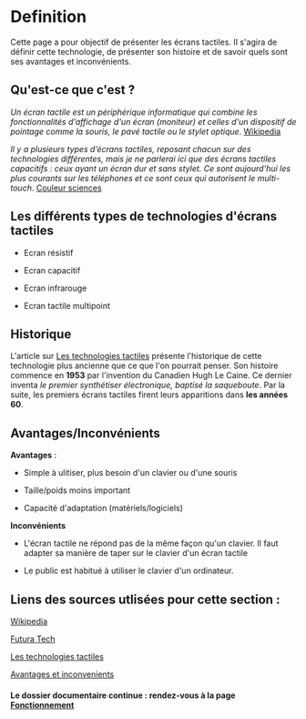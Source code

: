 # Definition 

Cette page a pour objectif de présenter les écrans tactiles. Il s'agira de définir cette technologie, de présenter son histoire et de savoir quels sont ses avantages et inconvénients.

## Qu'est-ce que c'est ?
>
*Un écran tactile est un périphérique informatique qui combine les fonctionnalités d'affichage d'un écran (moniteur) et celles d'un dispositif de pointage comme la souris, le pavé tactile ou le stylet optique*. [Wikipedia](https://fr.wikipedia.org/wiki/Écran_tactile)
>

>
*Il y a plusieurs types d’écrans tactiles, reposant chacun sur des technologies différentes, mais je ne parlerai ici que des écrans tactiles capacitifs : ceux ayant un écran dur et sans stylet. Ce sont aujourd’hui les plus courants sur les téléphones et ce sont ceux qui autorisent le multi-touch*. [Couleur sciences](https://couleur-science.eu/?d=4e0bec--comment-fonctionne-un-ecran-tactile)
>
 
## Les différents types de technologies d'écrans tactiles

- Ecran résistif

- Ecran capacitif

- Ecran infrarouge

- Ecran tactile multipoint

## Historique 

L'article sur [Les technologies tactiles](http://www-igm.univ-mlv.fr/~dr/XPOSE2008/Les%20technologies%20tactiles/histo_origine.html) présente l'historique de cette technologie plus ancienne que ce que l'on pourrait penser. Son histoire commence en **1953** par l'invention du Canadien Hugh Le Caine. Ce dernier inventa *le premier synthétiser électronique, baptisé la saqueboute*. Par la suite, les premiers écrans tactiles firent leurs apparitions dans **les années 60**.

## Avantages/Inconvénients

**Avantages** :

- Simple à ulitiser, plus besoin d'un clavier ou d'une souris

- Taille/poids moins important

- Capacité d'adaptation (matériels/logiciels)


**Inconvénients**

- L'écran tactile ne répond pas de la même façon qu'un clavier. Il faut adapter sa manière de taper sur le clavier d'un écran tactile

- Le public est habitué à utiliser le clavier d'un ordinateur.


## Liens des sources utlisées pour cette section :


[Wikipedia](https://fr.wikipedia.org/wiki/Écran_tactile)

[Futura Tech](https://www.futura-sciences.com/tech/definitions/technologie-ecran-tactile-539/) 

[Les technologies tactiles](http://www-igm.univ-mlv.fr/~dr/XPOSE2008/Les%20technologies%20tactiles/histo_origine.html)

[Avantages et inconvenients](http://www.ordinateur.cc/Matériel/Entrée-et-de-sortie-Devices/31990.html)


#### Le dossier documentaire continue : rendez-vous à la page [Fonctionnement](Fonctionnement.md)

